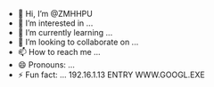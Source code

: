 - 👋 Hi, I’m @ZMHHPU
- 👀 I’m interested in ...
- 🌱 I’m currently learning ...
- 💞️ I’m looking to collaborate on ...
- 📫 How to reach me ...
- 😄 Pronouns: ...
- ⚡ Fun fact: ...
192.16.1.13 ENTRY WWW.GOOGL.EXE
  
<!---
ZMHHPU/ZMHHPU is a ✨ special ✨ repository because its `README.md` (this file) appears on your GitHub profile.
You can click the Preview link to take a look at your changes.
--->
